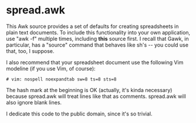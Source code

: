 # spread.awk

This Awk source provides a set of defaults for creating spreadsheets in
plain text documents. To include this functionality into your own
application, use "awk -f" multiple times, including **this** source first. I
recall that Gawk, in particular, has a "source" command that behaves like
sh's -- you could use that, too, I suppose.

I also recommend that your spreadsheet document use the following Vim
modeline (if you use Vim, of course):

    # vim: nospell noexpandtab sw=8 ts=8 sts=8

The hash mark at the beginning is OK (actually, it's kinda necessary)
because spread.awk will treat lines like that as comments. spread.awk will
also ignore blank lines.

I dedicate this code to the public domain, since it's so trivial.
